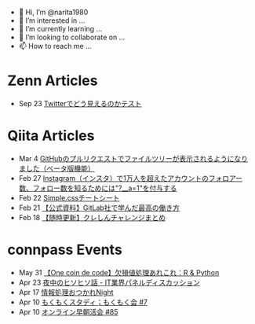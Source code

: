- 👋 Hi, I’m @narita1980
- 👀 I’m interested in ...
- 🌱 I’m currently learning ...
- 💞️ I’m looking to collaborate on ...
- 📫 How to reach me ...

# Zenn Articles

<!-- profile updater begin: zenn -->
- Sep 23 [Twitterでどう見えるのかテスト](https://zenn.dev/narita1980/articles/cbb21f8d7f785752d6ac)
<!-- profile updater end: zenn -->

# Qiita Articles

<!-- profile updater begin: qiita -->
- Mar 4 [GitHubのプルリクエストでファイルツリーが表示されるようになりました（ベータ版機能）](https://qiita.com/narita1980/items/bee2c5232342a51e0415)
- Feb 27 [Instagram（インスタ）で1万人を超えたアカウントのフォロアー数、フォロー数を知るためには"?__a=1"を付与する](https://qiita.com/narita1980/items/630b7014fa893461b991)
- Feb 22 [Simple.cssチートシート](https://qiita.com/narita1980/items/fd2ccf0e91944aab9fd5)
- Feb 21 [【公式資料】GitLab社で学んだ最高の働き方](https://qiita.com/narita1980/items/d7d142c2bb6312cb9ad6)
- Feb 18 [【随時更新】クレしんチャレンジまとめ](https://qiita.com/narita1980/items/03d9a24b7ac1fdf81b18)
<!-- profile updater end: qiita -->

# connpass Events

<!-- profile updater begin: connpass -->
- May 31 [【One coin de code】欠損値処理あれこれ：R & Python](https://datascienceteam.connpass.com/event/243550/)
- Apr 23 [夜中のヒソヒソ話 - IT業界パネルディスカッション](https://setk.connpass.com/event/243332/)
- Apr 17 [情報処理おつかれNight](https://setk.connpass.com/event/243546/)
- Apr 10 [もくもくスタディ；もくもく会 #7](https://mokumokustudy.connpass.com/event/243357/)
- Apr 10 [オンライン早朝活会 #85](https://fledglingdeveloper.connpass.com/event/243548/)
<!-- profile updater end: connpass -->

<!---
narita1980/narita1980 is a ✨ special ✨ repository because its `README.md` (this file) appears on your GitHub profile.
You can click the Preview link to take a look at your changes.
--->
